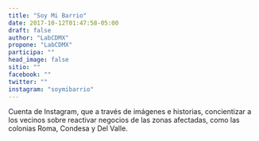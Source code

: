```yaml
---
title: "Soy Mi Barrio"
date: 2017-10-12T01:47:58-05:00
draft: false
author: "LabCDMX"
propone: "LabCDMX"
participa: ""
head_image: false
sitio: ""
facebook: ""
twitter: ""
instagram: "soymibarrio"
---
```

Cuenta de Instagram, que a través de imágenes e historias, concientizar a los vecinos sobre reactivar negocios de las zonas afectadas, como las colonias Roma, Condesa y Del Valle.
